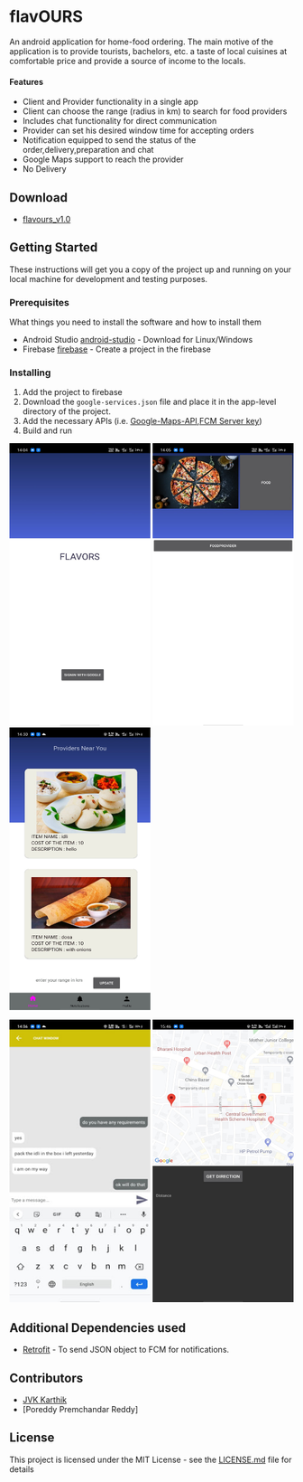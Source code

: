 # flavOURS

An android application for home-food ordering. The main motive of the application is to provide tourists, bachelors, etc. a taste of local cuisines at comfortable price and provide a source of income to the locals.

#### Features

* Client and Provider functionality in a single app
* Client can choose the range (radius in km) to search for food providers
* Includes chat functionality for direct communication
* Provider can set his desired window time for accepting orders
* Notification equipped to send the status of the order,delivery,preparation and chat
* Google Maps support to reach the provider
* No Delivery

## Download

* [flavours_v1.0](https://drive.google.com/open?id=1aBkkqhsYQjZrmvbECE0g8j5HJ8evyJEP)

## Getting Started

These instructions will get you a copy of the project up and running on your local machine for development and testing purposes.

### Prerequisites

What things you need to install the software and how to install them


* Android Studio [android-studio](https://developer.android.com/studio/install) - Download for Linux/Windows
* Firebase [firebase](https://firebase.google.com/) - Create a project in the firebase


### Installing


1. Add the project to firebase
2. Download the ```google-services.json``` file and place it in the app-level directory of the project.
3. Add the necessary APIs (i.e. [Google-Maps-API](https://console.cloud.google.com/google/maps-apis/overview),[FCM Server key](https://firebase.google.com/))
4. Build and run

<img src="images/startup.jpg" height=500 width=250>       <img src="images/loggedIn.jpg" height=500 width=250>       <img src="images/firstpage.jpg" height=500 width=250> 

<img src="images/chat.jpg" height=500 width=250>       <img src="images/map.jpg" height=500 width=250> 

## Additional Dependencies used

* [Retrofit](https://square.github.io/retrofit/) - To send JSON object to FCM for notifications.


## Contributors

* [JVK Karthik](https://github.com/KARTHIKJVK)
* [Poreddy Premchandar Reddy]

## License

This project is licensed under the MIT License - see the [LICENSE.md](https://github.com/aniruddh-9/flavours/blob/master/LICENSE) file for details
